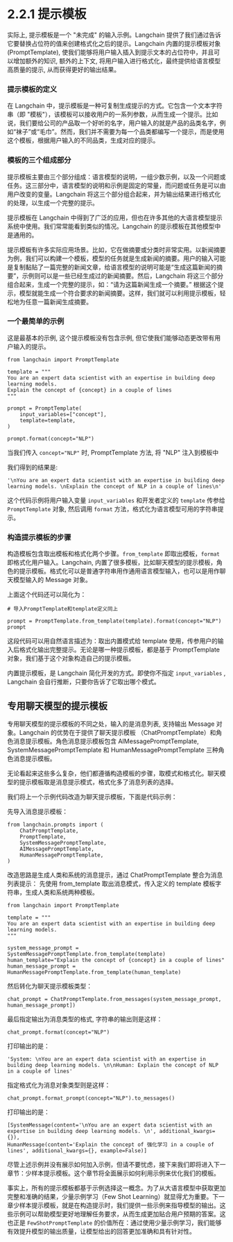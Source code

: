 # 2.2.1 提示模板

实际上, 提示模板是一个 "未完成" 的输入示例。Langchain 提供了我们通过告诉它要替换占位符的值来创建格式化之后的提示。Langchain 内置的提示模板对象 (PromptTemplate), 使我们能够将用户输入插入到提示文本的占位符中，并且可以增加额外的知识, 额外的上下文, 将用户输入进行格式化，最终提供给语言模型高质量的提示, 从而获得更好的输出结果。

### 提示模板的定义

在 Langchain 中，提示模板是一种可复制生成提示的方式。它包含一个文本字符串（即 "模板"），该模板可以接收用户的一系列参数，从而生成一个提示。比如说，我们要给公司的产品取一个好听的名字，用户输入的就是产品的品类名字，例如“袜子”或“毛巾”。然而，我们并不需要为每一个品类都编写一个提示，而是使用这个模板，根据用户输入的不同品类，生成对应的提示。

### 模板的三个组成部分

提示模板主要由三个部分组成：语言模型的说明，一组少数示例，以及一个问题或任务。这三部分中，语言模型的说明和示例是固定的常量，而问题或任务是可以由用户改变的变量。Langchain 将这三个部分组合起来，并为输出结果进行格式化的处理，以生成一个完整的提示。

提示模板在 Langchain 中得到了广泛的应用，但也在许多其他的大语言模型提示系统中使用。我们常常能看到类似的情况。Langchain 的提示模板在其他模型中是通用的。

提示模板有许多实际应用场景。比如，它在做摘要或分类时非常实用。以新闻摘要为例，我们可以构建一个模板，模型的任务就是生成新闻的摘要。用户的输入可能是复制黏贴了一篇完整的新闻文章，给语言模型的说明可能是“生成这篇新闻的摘要”，示例则可以是一些已经生成过的新闻摘要。然后，Langchain 将这三个部分组合起来，生成一个完整的提示，如：“请为这篇新闻生成一个摘要。”  根据这个提示，模型就能生成一个符合要求的新闻摘要。这样，我们就可以利用提示模板，轻松地为任意一篇新闻生成摘要。

###  一个最简单的示例

这是最基本的示例, 这个提示模板没有包含示例, 但它使我们能够动态更改带有用户输入的提示。

```
from langchain import PromptTemplate

template = """
You are an expert data scientist with an expertise in building deep learning models. 
Explain the concept of {concept} in a couple of lines
"""

prompt = PromptTemplate(
    input_variables=["concept"],
    template=template,
)

prompt.format(concept="NLP")
```
当我们传入 `concept="NLP"` 时, PromptTemplate 方法, 将 "NLP" 注入到模板中

我们得到的结果是:

```
'\nYou are an expert data scientist with an expertise in building deep learning models. \nExplain the concept of NLP in a couple of lines\n'
```

这个代码示例将用户输入变量 `input_variables` 和开发者定义的 `template` 传参给 `PromptTemplate` 对象, 然后调用 `format` 方法，格式化为语言模型可用的字符串提示。

### 构造提示模板的步骤

构造模板包含取出模板和格式化两个步骤。`from_template` 即取出模板，`format` 即格式化用户输入。Langchain, 内置了很多模板，比如聊天模型的提示模板，角色的提示模板。格式化可以是普通字符串用作通用语言模型输入，也可以是用作聊天模型输入的 Message 对象。

上面这个代码还可以简化为：

```
# 导入PromptTemplate和template定义同上

prompt = PromptTemplate.from_template(template).format(concept="NLP")
prompt

```

这段代码可以用自然语言描述为：取出内置模式给 template 使用，传参用户的输入后格式化输出完整提示。无论是哪一种提示模板，都是基于 PromptTemplate 对象，我们基于这个对象构造自己的提示模板。

内置提示模板，是 Langchain 简化开发的方式。即使你不指定 `input_variables` , Langchain 会自行推断，只要你告诉了它取出哪个模式。


## 专用聊天模型的提示模板

专用聊天模型的提示模板的不同之处，输入的是消息列表, 支持输出 Message 对象。Langchain 的优势在于提供了聊天提示模板 （ChatPromptTemplate）和角色消息提示模板。角色消息提示模板包含 AIMessagePromptTemplate, SystemMessagePromptTemplate 和 HumanMessagePromptTemplate 三种角色消息提示模板。

无论看起来这些多么复杂，他们都遵循构造模板的步骤，取模式和格式化。聊天模型的提示模板取是消息提示模式，格式化多了消息列表的选择。

我们将上一个示例代码改造为聊天提示模板，下面是代码示例：

先导入消息提示模板：
```
from langchain.prompts import (
    ChatPromptTemplate,
    PromptTemplate,
    SystemMessagePromptTemplate,
    AIMessagePromptTemplate,
    HumanMessagePromptTemplate,
)
```

改造思路是生成人类和系统的消息提示，通过 ChatPromptTemplate 整合为消息列表提示：
先使用 from_template 取出消息模式，传入定义的 template 模板字符串，生成人类和系统两种模板。
```
from langchain import PromptTemplate

template = """
You are an expert data scientist with an expertise in building deep learning models. 
"""

system_message_prompt = SystemMessagePromptTemplate.from_template(template)
human_template="Explain the concept of {concept} in a couple of lines"
human_message_prompt = HumanMessagePromptTemplate.from_template(human_template)

```
然后转化为聊天提示模板类型：

```
chat_prompt = ChatPromptTemplate.from_messages(system_message_prompt, human_message_prompt])
```

最后指定输出为消息类型的格式, 字符串的输出则是这样：

```
chat_prompt.format(concept="NLP")
```
打印输出的是：

```
'System: \nYou are an expert data scientist with an expertise in building deep learning models. \n\nHuman: Explain the concept of NLP in a couple of lines'
```
指定格式化为消息对象类型则是这样：
```
chat_prompt.format_prompt(concept="NLP").to_messages()
```
打印输出的是：

```
[SystemMessage(content='\nYou are an expert data scientist with an expertise in building deep learning models. \n', additional_kwargs={}),
HumanMessage(content='Explain the concept of 强化学习 in a couple of lines', additional_kwargs={}, example=False)]
```

尽管上述示例并没有展示如何加入示例，但请不要忧虑，接下来我们即将进入下一章节：少样本提示模板。这个章节将全面展示如何利用示例来优化我们的模板。

事实上，所有的提示模板都基于示例选择这一概念。为了从大语言模型中获取更加完整和准确的结果，少量示例学习（Few Shot Learning）就显得尤为重要。下一章少样本提示模板，就是在构造提示时，我们提供一些示例来指导模型的输出。这些示例可以帮助模型更好地理解任务要求，从而生成更加贴合用户预期的答案。这也正是 `FewShotPromptTemplate` 的价值所在：通过使用少量示例学习，我们能够有效提升模型的输出质量，让模型给出的回答更加准确和具有针对性。
